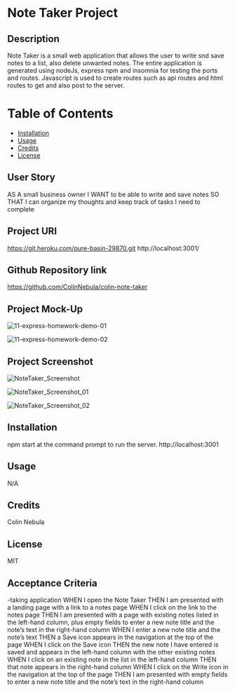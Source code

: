 # Note Taker Project


## Description
Note Taker is a small web application that allows the user to write snd save notes to a list, also delete unwanted notes. The entire application is generated using nodeJs, express npm and insomnia for testing the ports and routes. Javascript is used to create routes such as api routes and html routes to get and also post to the server.

# Table of Contents
* [Installation](#installation)
* [Usage](#usage)
* [Credits](#credits)
* [License](#license)


## User Story
AS A small business owner
I WANT to be able to write and save notes
SO THAT I can organize my thoughts and keep track of tasks I need to complete

## Project URl
https://git.heroku.com/pure-basin-29870.git
http://localhost:3001/

## Github Repository link
https://github.com/ColinNebula/colin-note-taker

## Project Mock-Up
![11-express-homework-demo-01](https://user-images.githubusercontent.com/57843842/132145515-be33c0f1-1a04-41d2-aed7-551228de901d.png)

![11-express-homework-demo-02](https://user-images.githubusercontent.com/57843842/132145517-27148db2-2e1d-406a-a9fd-3d83b57edeb6.png)


## Project Screenshot
![NoteTaker_Screenshot](https://user-images.githubusercontent.com/57843842/132149458-7a8136a2-0671-4f24-9b6a-629434f70cff.jpg)

![NoteTaker_Screenshot_01](https://user-images.githubusercontent.com/57843842/132149461-66c71997-391d-4796-b899-54c834418e47.jpg)

![NoteTaker_Screenshot_02](https://user-images.githubusercontent.com/57843842/132149463-9a96ac44-edca-458c-a4ce-01f8aa50873d.jpg)

## Installation
npm start at the command prompt to run the server.
http://localhost:3001

## Usage
N/A

## Credits
Colin Nebula

## License
MIT

## Acceptance Criteria
-taking application
WHEN I open the Note Taker
THEN I am presented with a landing page with a link to a notes page
WHEN I click on the link to the notes page
THEN I am presented with a page with existing notes listed in the left-hand column, plus empty fields to enter a new note title and the note’s text in the right-hand column
WHEN I enter a new note title and the note’s text
THEN a Save icon appears in the navigation at the top of the page
WHEN I click on the Save icon
THEN the new note I have entered is saved and appears in the left-hand column with the other existing notes
WHEN I click on an existing note in the list in the left-hand column
THEN that note appears in the right-hand column
WHEN I click on the Write icon in the navigation at the top of the page
THEN I am presented with empty fields to enter a new note title and the note’s text in the right-hand column